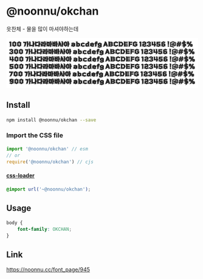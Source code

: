 # @noonnu/okchan

읏찬체 - 물을 많이 마셔야하는데

![example](./example.png)

## Install

```bash
npm install @noonnu/okchan --save
```

### Import the CSS file

```js
import '@noonnu/okchan' // esm
// or
require('@noonnu/okchan') // cjs
```

#### [css-loader](https://github.com/webpack-contrib/css-loader)

```css
@import url('~@noonnu/okchan');
```

## Usage

```css
body {
    font-family: OKCHAN;
}
```

## Link

https://noonnu.cc/font_page/945

